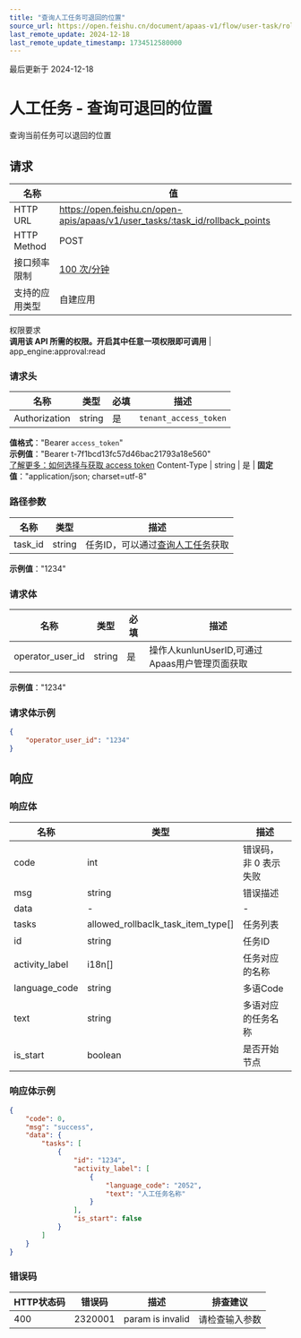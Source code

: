 ```yaml
---
title: "查询人工任务可退回的位置"
source_url: https://open.feishu.cn/document/apaas-v1/flow/user-task/rollback_points
last_remote_update: 2024-12-18
last_remote_update_timestamp: 1734512580000
---
```

最后更新于 2024-12-18

# 人工任务 - 查询可退回的位置

查询当前任务可以退回的位置

## 请求
名称 | 值
---|---
HTTP URL | https://open.feishu.cn/open-apis/apaas/v1/user_tasks/:task_id/rollback_points
HTTP Method | POST
接口频率限制 | [100 次/分钟](https://open.feishu.cn/document/ukTMukTMukTM/uUzN04SN3QjL1cDN)
支持的应用类型 | 自建应用
权限要求  
            **调用该 API 所需的权限。开启其中任意一项权限即可调用** | app_engine:approval:read

### 请求头

名称 | 类型 | 必填 | 描述
--- | --- | --- | ---
Authorization | string | 是 | `tenant_access_token`  
**值格式**："Bearer `access_token`"  
**示例值**："Bearer t-7f1bcd13fc57d46bac21793a18e560"  
[了解更多：如何选择与获取 access token](https://open.feishu.cn/document/uAjLw4CM/ugTN1YjL4UTN24CO1UjN/trouble-shooting/how-to-choose-which-type-of-token-to-use)
Content-Type | string | 是 | **固定值**："application/json; charset=utf-8"

### 路径参数

名称 | 类型 | 描述
--- | --- | ---
task_id | string | 任务ID，可以通过[查询人工任务](/uAjLw4CM/ukTMukTMukTM/apaas-v1/user_task/query)获取  
**示例值**："1234"

### 请求体

名称 | 类型 | 必填 | 描述
--- | --- | --- | ---
operator_user_id | string | 是 | 操作人kunlunUserID,可通过Apaas用户管理页面获取  
**示例值**："1234"

### 请求体示例
```json
{
    "operator_user_id": "1234"
}
```

## 响应

### 响应体

名称 | 类型 | 描述
--- | --- | ---
code | int | 错误码，非 0 表示失败
msg | string | 错误描述
data | \- | \-
tasks | allowed_rollbaclk_task_item_type\[\] | 任务列表
id | string | 任务ID
activity_label | i18n\[\] | 任务对应的名称
language_code | string | 多语Code
text | string | 多语对应的任务名称
is_start | boolean | 是否开始节点

### 响应体示例
```json
{
    "code": 0,
    "msg": "success",
    "data": {
        "tasks": [
            {
                "id": "1234",
                "activity_label": [
                    {
                        "language_code": "2052",
                        "text": "人工任务名称"
                    }
                ],
                "is_start": false
            }
        ]
    }
}
```

### 错误码

HTTP状态码 | 错误码 | 描述 | 排查建议
--- | --- | --- | ---
400 | 2320001 | param is invalid | 请检查输入参数
